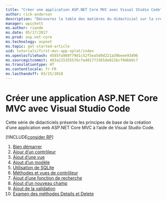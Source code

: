 ```yaml
---
title: "Créer une application ASP.NET Core MVC avec Visual Studio Code"
author: rick-anderson
description: "Découvrez la table des matières du didacticiel sur la création d’une application ASP.NET Core MVC avec Visual Studio Code."
manager: wpickett
ms.author: riande
ms.date: 05/17/2017
ms.prod: asp.net-core
ms.technology: aspnet
ms.topic: get-started-article
uid: tutorials/first-mvc-app-xplat/index
ms.openlocfilehash: 4585fa989f79d1c52f5ea5d9d221a39beee93d96
ms.sourcegitcommit: 493a215355576cfa481773365de021bcf04bb9c7
ms.translationtype: HT
ms.contentlocale: fr-FR
ms.lasthandoff: 03/15/2018
---
```

# <a name="create-an-aspnet-core-mvc-app-with-visual-studio-code"></a>Créer une application ASP.NET Core MVC avec Visual Studio Code

Cette série de didacticiels présente les principes de base de la création d’une application web ASP.NET Core MVC à l’aide de Visual Studio Code. 

[!INCLUDE[consider RP](../../includes/razor.md)]

1. [Bien démarrer](xref:tutorials/first-mvc-app-xplat/start-mvc)
1. [Ajour d’un contrôleur](xref:tutorials/first-mvc-app-xplat/adding-controller)
1. [Ajout d’une vue](xref:tutorials/first-mvc-app-xplat/adding-view)
1. [Ajout d’un modèle](xref:tutorials/first-mvc-app-xplat/adding-model)
1. [Utilisation de SQLite](xref:tutorials/first-mvc-app-xplat/working-with-sql)
1. [Méthodes et vues de contrôleur](xref:tutorials/first-mvc-app-xplat/controller-methods-views)
1. [Ajout d’une fonction de recherche](xref:tutorials/first-mvc-app-xplat/search)
1. [Ajout d’un nouveau champ](xref:tutorials/first-mvc-app-xplat/new-field)
1. [Ajout de la validation](xref:tutorials/first-mvc-app-xplat/validation)
1. [Examen des méthodes Details et Delete](xref:tutorials/first-mvc-app/details)
